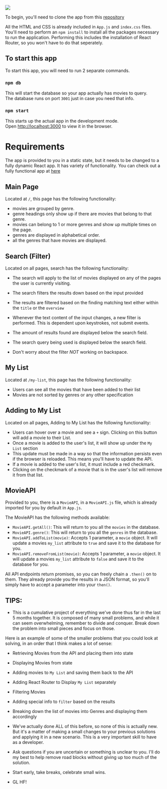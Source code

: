 ![](https://fontmeme.com/permalink/190707/fd4735271a0d997cbe19a04408c896fc.png)

To begin, you'll need to clone the app from this [repository](https://github.com/jniziol/mittflix)

All the HTML and CSS is already included in `App.js` and `index.css` files. You'll need to perform an `npm install` to install all the packages necessary to run the application. Performing this includes the installation of React Router, so you won't have to do that seperately.

## To start this app

To start this app, you will need to run 2 separate commands.

### `npm db`

This will start the database so your app actually has movies to query.<br>
The database runs on port `3001` just in case you need that info.

### `npm start`

This starts up the actual app in the development mode.<br>
Open [http://localhost:3000](http://localhost:3000) to view it in the browser.


# Requirements

The app is provided to you in a static state, but it needs to be changed to a fully dynamic React app. It has variety of functionality. You can check out a fully functional app at [here](https://mittflix.web.app/)

## Main Page

Located at `/`, this page has the following functionality:

- movies are grouped by genre.
- genre headings only show up if there are movies that belong to that genre.
- movies can belong to 1 or more genres and show up multiple times on the page.
- genres are displayed in alphabetical order.
- all the genres that have movies are displayed.

## Search (Filter)

Located on all pages, search has the following functionality:

- The search will apply to the list of movies displayed on any of the pages the user is currently visiting.

- The search filters the results down based on the input provided
- The results are filtered based on the finding matching text either within the `title` or the `overview`
- Whenever the text content of the input changes, a new filter is performed. This is dependent upon keystrokes, not submit events.
- The amount of results found are displayed below the search field.
- The search query being used is displayed below the search field.
- Don't worry about the filter *NOT* working on backspace.

## My List

Located at `/my-list`, this page has the following functionality:

- Users can see all the movies that have been added to their list
- Movies are not sorted by genres or any other specification

## Adding to My List

Located on all pages, Adding to My List has the following functionality:

- Users can hover over a movie and see a `+` sign. Clicking on this button will add a movie to their List.
- Once a movie is added to the user's list, it will show up under the `My List` section
- This update must be made in a way so that the information persists even if the browser is reloaded. This means you'll have to update the API.
- If a movie is added to the user's list, it must include a red checkmark.
- Clicking on the checkmark of a movie that is in the user's list will remove it from that list.

## MovieAPI

Provided to you, there is a `MovieAPI`, in a `MovieAPI.js` file, which is already imported for you by default in `App.js`.

The MovieAPI has the following methods available:

- `MovieAPI.getAll()`: This will return to you all the `movies` in the database.
- `MovieAPI.genre()`: This will return to you all the `genres` in the database.
- `MovieAPI.addToList(movie)`: Accepts 1 parameter, a `movie` object. It will update a movies `my_list` attribute to `true` and save it to the database for you.
- `MovieAPI.removeFromList(movie)`: Accepts 1 parameter, a `movie` object. It will update a movies `my_list` attribute to `false` and save it to the database for you.

All API endpoints return promises, so you can freely chain a `.then()` on to them. They already provide you the results in a JSON format, so you'll simply have to accept a parameter into your `then()`.

## TIPS:

- This is a cumulative project of everything we've done thus far in the last 5 months together. It is composed of many small problems, and while it can seem overwhelming, remember to divide and conquer. Break down the problem into small pieces and focus on those.

Here is an example of some of the smaller problems that you could look at solving, in an order that I think makes a lot of sense:
  - Retrieving Movies from the API and placing them into state
  - Displaying Movies from state
  - Adding movies to `My List` and saving them back to the API
  - Adding React Router to Display `My List` separately
  - Filtering Movies
  - Adding special info to `filter` based on the results
  - Breaking down the list of movies into Genres and displaying them accordingly

- We've actually done ALL of this before, so none of this is actually new. But it's a matter of making a small changes to your previous solutions and applying it in a new scenario. This is a very important skill to have as a developer.

- Ask questions if you are uncertain or something is unclear to you. I'll do my best to help remove road blocks without giving up too much of the solution.

- Start early, take breaks, celebrate small wins.

- GL HF!